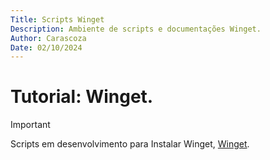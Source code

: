 ```yaml
---
Title: Scripts Winget
Description: Ambiente de scripts e documentações Winget.
Author: Carascoza
Date: 02/10/2024
---
```

# Tutorial: Winget.
>[!IMPORTANT]
>Scripts em desenvolvimento para Instalar Winget, [Winget](./winget_comandos.md).
